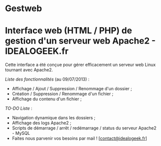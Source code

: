 Gestweb
=======

Interface web (HTML / PHP) de gestion d'un serveur web Apache2 - IDEALOGEEK.fr
=======

Cette interface a été conçue pour gérer efficacement un serveur web Linux tournant avec Apache2.

*Liste des fonctionnalités* (au 09/07/2013) :
 - Affichage / Ajout / Suppression / Renommage d'un dossier ;
 - Création / Suppression / Renommage d'un fichier ;
 - Affichage du contenu d'un fichier ;

*TO-DO Liste* :
 - Navigation dynamique dans les dossiers ;
 - Affichage des logs Apache2 ;
 - Scripts de démarrage / arrêt / redémarrage / status du serveur Apache2 - MySQL
 - Faites nous parvenir vos besoins par mail ! [contact@idealogeek.fr]
